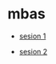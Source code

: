 # mbas
* [sesion 1](https://docs.google.com/presentation/d/e/2PACX-1vSn67M9Q9wbzBOZwOMDvDd7DO7GTNx9SFk3BfzDC-lcMLS4f2inwn1YLA6MyfhcfCA_VshhTVHQMPrF/pub?start=false&loop=false&delayms=3000)

* [sesion 2](https://docs.google.com/presentation/d/e/2PACX-1vR9RiPAcZght-akS-XSsag1SzgsEsQ_HNtLNX4XwYm_ZGj2BUVnarNovseGQpTx9lGSMzsgyMSo34De/pub?start=false&loop=false&delayms=3000)

